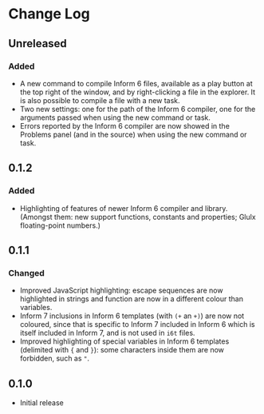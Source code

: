 # Change Log

## Unreleased

### Added

- A new command to compile Inform 6 files, available as a play button at the top right of the window, and by right-clicking a file in the explorer. It is also possible to compile a file with a new task.
- Two new settings: one for the path of the Inform 6 compiler, one for the arguments passed when using the new command or task.
- Errors reported by the Inform 6 compiler are now showed in the Problems panel (and in the source) when using the new command or task.

## 0.1.2

### Added

- Highlighting of features of newer Inform 6 compiler and library. (Amongst them: new support functions, constants and properties; Glulx floating-point numbers.)

## 0.1.1

### Changed

- Improved JavaScript highlighting: escape sequences are now highlighted in strings and function are now in a different colour than variables.
- Inform 7 inclusions in Inform 6 templates (with `(+` an `+)`) are now not coloured, since that is specific to Inform 7 included in Inform 6 which is itself included in Inform 7, and is not used in `i6t` files.
- Improved highlighting of special variables in Inform 6 templates (delimited with `{` and `}`): some characters inside them are now forbidden, such as `"`.

## 0.1.0

- Initial release
